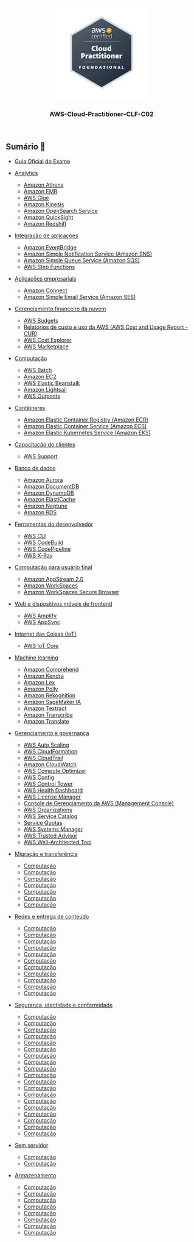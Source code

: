 <div align="center">
  <img src="./assets/aws-certified-cloud-practitioner.png" alt="img" width="250"><br>
  <h3>AWS-Cloud-Practitioner-CLF-C02</h3>
</div><br>

## Sumário 📝

- [Guia Oficial do Exame](https://d1.awsstatic.com/pt_BR/training-and-certification/docs-cloud-practitioner/AWS-Certified-Cloud-Practitioner_Exam-Guide.pdf)

- [Analytics](https://github.com/andrrade/AWS-Cloud-Practitioner-CLF-C02/tree/main/01-Analytics)  
  - [Amazon Athena](https://github.com/andrrade/AWS-Cloud-Practitioner-CLF-C02/blob/main/01-Analytics/README.md#amazon-athena)
  - [Amazon EMR ](https://github.com/andrrade/AWS-Cloud-Practitioner-CLF-C02/blob/main/01-Analytics/README.md#amazon-emr)
  - [AWS Glue](https://github.com/andrrade/AWS-Cloud-Practitioner-CLF-C02/blob/main/01-Analytics/README.md#aws-glue)
  - [Amazon Kinesis](https://github.com/andrrade/AWS-Cloud-Practitioner-CLF-C02/blob/main/01-Analytics/README.md#amazon-kinesis) 
  - [Amazon OpenSearch Service](https://github.com/andrrade/AWS-Cloud-Practitioner-CLF-C02/blob/main/01-Analytics/README.md#amazon-opensearch-service) 
  - [Amazon QuickSight](https://github.com/andrrade/AWS-Cloud-Practitioner-CLF-C02/blob/main/01-Analytics/README.md#amazon-quicksight)
  - [Amazon Redshift](https://github.com/andrrade/AWS-Cloud-Practitioner-CLF-C02/blob/main/01-Analytics/README.md#amazon-redshift)

- [Integração de aplicações](https://github.com/andrrade/AWS-Cloud-Practitioner-CLF-C02/tree/main/02-Integracao-de-aplicacoes)  
  - [Amazon EventBridge](https://github.com/andrrade/AWS-Cloud-Practitioner-CLF-C02/tree/main/02-Integracao-de-aplicacoes#amazon-eventbridge)
  - [Amazon Simple Notification Service (Amazon SNS)](https://github.com/andrrade/AWS-Cloud-Practitioner-CLF-C02/tree/main/02-Integracao-de-aplicacoes#amazon-simple-notification-service-sns)
  - [Amazon Simple Queue Service (Amazon SQS) ](https://github.com/andrrade/AWS-Cloud-Practitioner-CLF-C02/tree/main/02-Integracao-de-aplicacoes#amazon-simple-queue-service-sqs)
  - [AWS Step Functions](https://github.com/andrrade/AWS-Cloud-Practitioner-CLF-C02/tree/main/02-Integracao-de-aplicacoes#aws-step-functions)  

- [Aplicações empresariais](https://github.com/andrrade/AWS-Cloud-Practitioner-CLF-C02/tree/main/03-Aplica%C3%A7oes-empresariais)  
  - [Amazon Connect](https://github.com/andrrade/AWS-Cloud-Practitioner-CLF-C02/tree/main/03-Aplica%C3%A7oes-empresariais#amazon-connect)
  - [Amazon Simple Email Service (Amazon SES)](https://github.com/andrrade/AWS-Cloud-Practitioner-CLF-C02/tree/main/03-Aplica%C3%A7oes-empresariais#amazon-simple-email-service-amazon-ses)  

- [Gerenciamento financeiro da nuvem](https://github.com/andrrade/AWS-Cloud-Practitioner-CLF-C02/tree/main/04-Gerenciamento-financeiro-da-nuvem)  
  - [AWS Budgets](https://github.com/andrrade/AWS-Cloud-Practitioner-CLF-C02/tree/main/04-Gerenciamento-financeiro-da-nuvem#aws-budgets)
  - [Relatórios de custo e uso da AWS (AWS Cost and Usage Report - CUR)](https://github.com/andrrade/AWS-Cloud-Practitioner-CLF-C02/tree/main/04-Gerenciamento-financeiro-da-nuvem#relat%C3%B3rios-de-custo-e-uso-da-aws-aws-cost-and-usage-report---cur)
  - [AWS Cost Explorer](https://github.com/andrrade/AWS-Cloud-Practitioner-CLF-C02/tree/main/04-Gerenciamento-financeiro-da-nuvem#aws-cost-explorer)
  - [AWS Marketplace](https://github.com/andrrade/AWS-Cloud-Practitioner-CLF-C02/tree/main/04-Gerenciamento-financeiro-da-nuvem#aws-marketplace)

- [Computação](https://github.com/andrrade/AWS-Cloud-Practitioner-CLF-C02/tree/main/05-Computacao)
  - [AWS Batch](https://github.com/andrrade/AWS-Cloud-Practitioner-CLF-C02/tree/main/05-Computacao#aws-batch)
  - [Amazon EC2](https://github.com/andrrade/AWS-Cloud-Practitioner-CLF-C02/tree/main/05-Computacao#amazon-ec2)
  - [AWS Elastic Beanstalk](https://github.com/andrrade/AWS-Cloud-Practitioner-CLF-C02/tree/main/05-Computacao#aws-elastic-beanstalk)
  - [Amazon Lightsail](https://github.com/andrrade/AWS-Cloud-Practitioner-CLF-C02/tree/main/05-Computacao#amazon-lightsail)
  - [AWS Outposts](https://github.com/andrrade/AWS-Cloud-Practitioner-CLF-C02/tree/main/05-Computacao#aws-outposts)

- [Contêineres](https://github.com/andrrade/AWS-Cloud-Practitioner-CLF-C02/tree/main/06-Conteineres)  
  - [Amazon Elastic Container Registry (Amazon ECR)](https://github.com/andrrade/AWS-Cloud-Practitioner-CLF-C02/tree/main/06-Conteineres#amazon-elastic-container-registry-amazon-ecr)
  - [Amazon Elastic Container Service (Amazon ECS)](https://github.com/andrrade/AWS-Cloud-Practitioner-CLF-C02/tree/main/06-Conteineres#amazon-elastic-container-service-amazon-ecs)
  - [Amazon Elastic Kubernetes Service (Amazon EKS)](https://github.com/andrrade/AWS-Cloud-Practitioner-CLF-C02/tree/main/06-Conteineres#amazon-elastic-kubernetes-service-amazon-eks)

- [Capacitação de clientes](https://github.com/andrrade/AWS-Cloud-Practitioner-CLF-C02/tree/main/07-Capacitacao-de-clientes)  
  - [AWS Support](https://github.com/andrrade/AWS-Cloud-Practitioner-CLF-C02/tree/main/07-Capacitacao-de-clientes#aws-support)

- [Banco de dados](https://github.com/andrrade/AWS-Cloud-Practitioner-CLF-C02/tree/main/08-Banco-de-dados)  
  - [Amazon Aurora](https://github.com/andrrade/AWS-Cloud-Practitioner-CLF-C02/tree/main/08-Banco-de-dados#amazon-aurora)
  - [Amazon DocumentDB](https://github.com/andrrade/AWS-Cloud-Practitioner-CLF-C02/tree/main/08-Banco-de-dados#amazon-documentdb)
  - [Amazon DynamoDB](https://github.com/andrrade/AWS-Cloud-Practitioner-CLF-C02/tree/main/08-Banco-de-dados#amazon-dynamodb)
  - [Amazon ElastiCache](https://github.com/andrrade/AWS-Cloud-Practitioner-CLF-C02/tree/main/08-Banco-de-dados#amazon-elasticache)
  - [Amazon Neptune](https://github.com/andrrade/AWS-Cloud-Practitioner-CLF-C02/tree/main/08-Banco-de-dados#amazon-neptune)
  - [Amazon RDS](https://github.com/andrrade/AWS-Cloud-Practitioner-CLF-C02/tree/main/08-Banco-de-dados#amazon-rds)

- [Ferramentas do desenvolvedor](https://github.com/andrrade/AWS-Cloud-Practitioner-CLF-C02/tree/main/09-Ferramentas-do-desenvolvedor)  
  - [AWS CLI](https://github.com/andrrade/AWS-Cloud-Practitioner-CLF-C02/tree/main/09-Ferramentas-do-desenvolvedor#aws-cli-command-line-interface)
  - [AWS CodeBuild](https://github.com/andrrade/AWS-Cloud-Practitioner-CLF-C02/tree/main/09-Ferramentas-do-desenvolvedor#aws-codebuild)
  - [AWS CodePipeline](https://github.com/andrrade/AWS-Cloud-Practitioner-CLF-C02/tree/main/09-Ferramentas-do-desenvolvedor#aws-codepipeline)
  - [AWS X-Ray](https://github.com/andrrade/AWS-Cloud-Practitioner-CLF-C02/tree/main/09-Ferramentas-do-desenvolvedor#aws-x-ray)

- [Computação para usuário final](https://github.com/andrrade/AWS-Cloud-Practitioner-CLF-C02/tree/main/10-Computacao-para-usuario-final)  
  - [Amazon AppStream 2.0](https://github.com/andrrade/AWS-Cloud-Practitioner-CLF-C02/tree/main/10-Computacao-para-usuario-final#amazon-appstream-20)
  - [Amazon WorkSpaces](https://github.com/andrrade/AWS-Cloud-Practitioner-CLF-C02/tree/main/10-Computacao-para-usuario-final#amazon-workspaces)
  - [Amazon WorkSpaces Secure Browser](https://github.com/andrrade/AWS-Cloud-Practitioner-CLF-C02/tree/main/10-Computacao-para-usuario-final#amazon-workspaces-secure-browser)

- [Web e dispositivos móveis de frontend](https://github.com/andrrade/AWS-Cloud-Practitioner-CLF-C02/tree/main/11-Web-e-dispositivos-moveis-de-frontend)  
  - [AWS Amplify](https://github.com/andrrade/AWS-Cloud-Practitioner-CLF-C02/tree/main/11-Web-e-dispositivos-moveis-de-frontend#aws-amplify)
  - [AWS AppSync](https://github.com/andrrade/AWS-Cloud-Practitioner-CLF-C02/tree/main/11-Web-e-dispositivos-moveis-de-frontend#aws-appsync)

- [Internet das Coisas (IoT)](https://github.com/andrrade/AWS-Cloud-Practitioner-CLF-C02/tree/main/12-Internet-das-Coisas-(IoT))  
  - [AWS IoT Core](https://github.com/andrrade/AWS-Cloud-Practitioner-CLF-C02/tree/main/12-Internet-das-Coisas-(IoT)#aws-iot-core)

- [Machine learning](https://github.com/andrrade/AWS-Cloud-Practitioner-CLF-C02/tree/main/13-Machine-learning)  
  - [Amazon Comprehend](https://github.com/andrrade/AWS-Cloud-Practitioner-CLF-C02/tree/main/13-Machine-learning#amazon-comprehend)
  - [Amazon Kendra](https://github.com/andrrade/AWS-Cloud-Practitioner-CLF-C02/tree/main/13-Machine-learning#amazon-kendra)
  - [Amazon Lex](https://github.com/andrrade/AWS-Cloud-Practitioner-CLF-C02/tree/main/13-Machine-learning#amazon-lex)
  - [Amazon Polly](https://github.com/andrrade/AWS-Cloud-Practitioner-CLF-C02/tree/main/13-Machine-learning#amazon-polly)
  - [Amazon Rekognition](https://github.com/andrrade/AWS-Cloud-Practitioner-CLF-C02/tree/main/13-Machine-learning#amazon-rekognition)
  - [Amazon SageMaker IA](https://github.com/andrrade/AWS-Cloud-Practitioner-CLF-C02/tree/main/13-Machine-learning#amazon-sagemaker-ia)
  - [Amazon Textract](https://github.com/andrrade/AWS-Cloud-Practitioner-CLF-C02/tree/main/13-Machine-learning#amazon-textract)
  - [Amazon Transcribe](https://github.com/andrrade/AWS-Cloud-Practitioner-CLF-C02/tree/main/13-Machine-learning#amazon-transcribe)
  - [Amazon Translate](https://github.com/andrrade/AWS-Cloud-Practitioner-CLF-C02/tree/main/13-Machine-learning#amazon-translate)

- [Gerenciamento e governança](https://github.com/andrrade/AWS-Cloud-Practitioner-CLF-C02/tree/main/14-Gerenciamento-e-governanca)  
  - [AWS Auto Scaling](https://github.com/andrrade/AWS-Cloud-Practitioner-CLF-C02/tree/main/14-Gerenciamento-e-governanca#aws-auto-scaling)
  - [AWS CloudFormation](https://github.com/andrrade/AWS-Cloud-Practitioner-CLF-C02/tree/main/14-Gerenciamento-e-governanca#aws-cloudformation)
  - [AWS CloudTrail](https://github.com/andrrade/AWS-Cloud-Practitioner-CLF-C02/tree/main/14-Gerenciamento-e-governanca#aws-cloudtrail)
  - [Amazon CloudWatch](https://github.com/andrrade/AWS-Cloud-Practitioner-CLF-C02/tree/main/14-Gerenciamento-e-governanca#amazon-cloudwatch)
  - [AWS Compute Optimizer](https://github.com/andrrade/AWS-Cloud-Practitioner-CLF-C02/tree/main/14-Gerenciamento-e-governanca#aws-compute-optimizer)
  - [AWS Config](https://github.com/andrrade/AWS-Cloud-Practitioner-CLF-C02/tree/main/14-Gerenciamento-e-governanca#aws-config)
  - [AWS Control Tower](https://github.com/andrrade/AWS-Cloud-Practitioner-CLF-C02/tree/main/14-Gerenciamento-e-governanca#aws-control-tower)
  - [AWS Health Dashboard](https://github.com/andrrade/AWS-Cloud-Practitioner-CLF-C02/tree/main/14-Gerenciamento-e-governanca#aws-health-dashboard)
  - [AWS License Manager](https://github.com/andrrade/AWS-Cloud-Practitioner-CLF-C02/tree/main/14-Gerenciamento-e-governanca#aws-license-manager)
  - [Console de Gerenciamento da AWS (Management Console)](https://github.com/andrrade/AWS-Cloud-Practitioner-CLF-C02/tree/main/14-Gerenciamento-e-governanca#console-de-gerenciamento-da-aws-management-console)
  - [AWS Organizations](https://github.com/andrrade/AWS-Cloud-Practitioner-CLF-C02/tree/main/14-Gerenciamento-e-governanca#aws-organizations)
  - [AWS Service Catalog](https://github.com/andrrade/AWS-Cloud-Practitioner-CLF-C02/tree/main/14-Gerenciamento-e-governanca#service-catalog)
  - [Service Quotas](https://github.com/andrrade/AWS-Cloud-Practitioner-CLF-C02/tree/main/14-Gerenciamento-e-governanca#service-quotas)
  - [AWS Systems Manager](https://github.com/andrrade/AWS-Cloud-Practitioner-CLF-C02/tree/main/14-Gerenciamento-e-governanca#aws-systems-manager)
  - [AWS Trusted Advisor](https://github.com/andrrade/AWS-Cloud-Practitioner-CLF-C02/tree/main/14-Gerenciamento-e-governanca#aws-trusted-advisor)
  - [AWS Well-Architected Tool](https://github.com/andrrade/AWS-Cloud-Practitioner-CLF-C02/tree/main/14-Gerenciamento-e-governanca#aws-well-architected-tool)

- [Migração e transferência](https://github.com/andrrade/AWS-Cloud-Practitioner-CLF-C02/tree/main/15-Migracao-e-transferencia)  
  - [Computação]()
  - [Computação]()
  - [Computação]()
  - [Computação]()
  - [Computação]()
  - [Computação]()
  - [Computação]()

- [Redes e entrega de conteúdo]()  
  - [Computação]()
  - [Computação]()
  - [Computação]()
  - [Computação]()
  - [Computação]()
  - [Computação]()
  - [Computação]()
  - [Computação]()
  - [Computação]()
  - [Computação]()
  - [Computação]()

- [Segurança, identidade e conformidade]()  
  - [Computação]()
  - [Computação]()
  - [Computação]()
  - [Computação]()
  - [Computação]()
  - [Computação]()
  - [Computação]()
  - [Computação]()
  - [Computação]()
  - [Computação]()
  - [Computação]()
  - [Computação]()
  - [Computação]()
  - [Computação]()
  - [Computação]()
  - [Computação]()
  - [Computação]()
  - [Computação]()
  - [Computação]()

- [Sem servidor]()  
  - [Computação]()
  - [Computação]()

- [Armazenamento]()  
  - [Computação]()
  - [Computação]()
  - [Computação]()
  - [Computação]()
  - [Computação]()
  - [Computação]()
  - [Computação]()
  - [Computação]()
